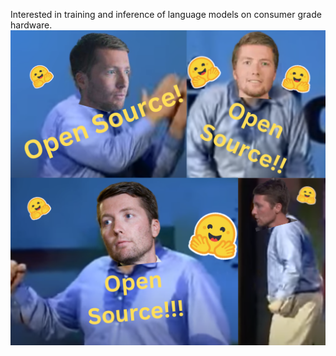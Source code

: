 Interested in training and inference of language models on consumer grade hardware.
![gpu_poor](GBWCbepXoAEFm07.png)
